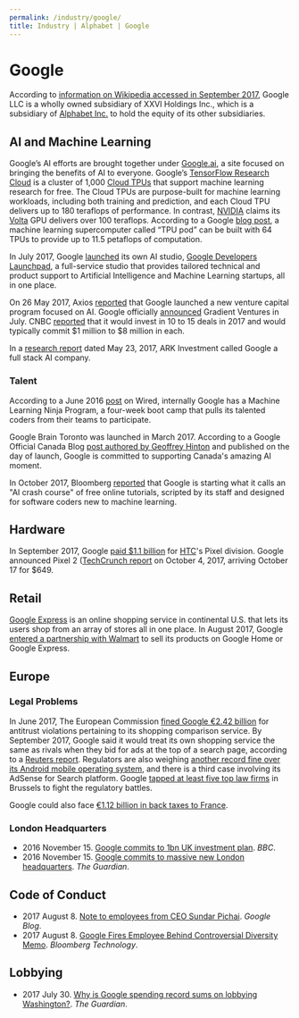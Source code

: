 ```yaml
---
permalink: /industry/google/
title: Industry | Alphabet | Google
---
```

# Google

According to [information on Wikipedia accessed in September 2017](https://en.wikipedia.org/wiki/Google#Alphabet), Google LLC is a wholly owned subsidiary of XXVI Holdings Inc., which is a subsidiary of [Alphabet Inc.](http://realai.org/industry/alphabet/) to hold the equity of its other subsidiaries.

## AI and Machine Learning 

Google’s AI efforts are brought together under [Google.ai](https://google.ai/), a site focused on bringing the benefits of AI to everyone. Google’s [TensorFlow Research Cloud](https://www.tensorflow.org/tfrc/) is a cluster of 1,000 [Cloud TPUs](https://cloud.google.com/tpu/) that support machine learning research for free. The Cloud TPUs are purpose-built for machine learning workloads, including both training and prediction, and each Cloud TPU delivers up to 180 teraflops of performance. In contrast, [NVIDIA](http://realai.org/industry/nvidia/) claims its [Volta](https://www.nvidia.com/en-us/data-center/volta-gpu-architecture/) GPU delivers over 100 teraflops. According to a Google [blog post](https://www.blog.google/topics/google-cloud/google-cloud-offer-tpus-machine-learning/), a machine learning supercomputer called “TPU pod” can be built with 64 TPUs to provide up to 11.5 petaflops of computation.

In July 2017, Google [launched](https://techcrunch.com/2017/07/26/ai-studio/) its own AI studio, [Google Developers Launchpad](https://developers.google.com/startups/studio/), a full-service studio that provides tailored technical and product support to Artificial Intelligence and Machine Learning startups, all in one place.

On 26 May 2017, Axios [reported](https://www.axios.com/exclusive-google-launches-ai-investment-arm-2423046588.html) that Google launched a new venture capital program focused on AI. Google officially [announced](https://www.blog.google/topics/machine-learning/introducing-gradient-ventures/) Gradient Ventures in July. CNBC [reported](http://www.cnbc.com/2017/07/10/google-launches-gradient-ventures-to-invest-in-a-i-start-ups.html) that it would invest in 10 to 15 deals in 2017 and would typically commit $1 million to $8 million in each.

In a [research report](https://ark-invest.com/research/googles-ai) dated May 23, 2017, ARK Investment called Google a full stack AI company.

### Talent

According to a June 2016 [post](https://www.wired.com/2016/06/how-google-is-remaking-itself-as-a-machine-learning-first-company/) on Wired, internally Google has a Machine Learning Ninja Program, a four-week boot camp that pulls its talented coders from their teams to participate.

Google Brain Toronto was launched in March 2017. According to a Google Official Canada Blog [post authored by Geoffrey Hinton](https://canada.googleblog.com/2017/03/canadas-ai-moment.html) and published on the day of launch, Google is committed to supporting Canada's amazing AI moment.

In October 2017, Bloomberg [reported](https://www.bloomberg.com/news/articles/2017-10-19/google-wants-to-train-other-companies-to-use-its-ai-tools) that Google is starting what it calls an "AI crash course" of free online tutorials, scripted by its staff and designed for software coders new to machine learning.

## Hardware

In September 2017, Google [paid $1.1 billion](https://www.reuters.com/article/us-htc-m-a-google/google-bets-anew-on-smartphones-pays-1-1-billion-for-htcs-pixel-division-idUSKCN1BW06L) for [HTC](https://en.wikipedia.org/wiki/HTC)'s Pixel division. Google announced Pixel 2 ([TechCrunch report](https://techcrunch.com/2017/10/04/this-is-the-google-pixel-2-arriving-october-17-for-649/) on October 4, 2017, arriving October 17 for $649.

## Retail

[Google Express](https://express.google.com/) is an online shopping service in continental U.S. that lets its users shop from an array of stores all in one place. In August 2017, Google [entered a partnership with Walmart](https://www.blog.google/products/assistant/shop-walmart-and-more-your-favorite-stores-faster/) to sell its products on Google Home or Google Express.

## Europe

### Legal Problems

In June 2017, The European Commission [fined Google €2.42 billion](http://europa.eu/rapid/press-release_IP-17-1784_en.htm) for antitrust violations pertaining to its shopping comparison service. By September 2017, Google said it would treat its own shopping service the same as rivals when they bid for ads at the top of a search page, according to a [Reuters report](http://www.reuters.com/article/us-eu-google-antitrust/google-to-treat-shopping-rivals-equally-in-line-with-eu-order-idUSKCN1C22AE). Regulators are also weighing [another record fine over its Android mobile operating system](http://www.reuters.com/article/us-eu-google-antitrust-exclusive-idUSKBN19Q1RU), and there is a third case involving its AdSense for Search platform. Google [tapped at least five top law firms](http://www.cnbc.com/2017/07/10/googles-eu-fine-top-law-firms-hired-to-fight-fine-sources.html) in Brussels to fight the regulatory battles.

Google could also face [€1.12 billion in back taxes to France](https://www.bloomberg.com/news/articles/2017-07-11/google-faces-1-3-billion-french-ruling-amid-rising-tax-populism).

### London Headquarters

* 2016 November 15. [Google commits to 1bn UK investment plan](http://www.bbc.com/news/business-37988095). *BBC*.
* 2016 November 15. [Google commits to massive new London headquarters](https://www.theguardian.com/technology/2016/nov/15/google-commits-to-massive-new-london-hq). *The Guardian*.

## Code of Conduct 

* 2017 August 8. [Note to employees from CEO Sundar Pichai](https://www.blog.google/topics/diversity/note-employees-ceo-sundar-pichai/). *Google Blog*.
* 2017 August 8. [Google Fires Employee Behind Controversial Diversity Memo](https://www.bloomberg.com/news/articles/2017-08-08/google-fires-employee-behind-controversial-diversity-memo). *Bloomberg Technology*.

## Lobbying

* 2017 July 30. [Why is Google spending record sums on lobbying Washington?](https://www.theguardian.com/technology/2017/jul/30/google-silicon-valley-corporate-lobbying-washington-dc-politics). *The Guardian*.

